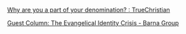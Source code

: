 
[Why are you a part of your denomination? : TrueChristian](https://old.reddit.com/r/TrueChristian/comments/17ejfis/why_are_you_a_part_of_your_denomination/)

[Guest Column: The Evangelical Identity Crisis - Barna Group](https://www.barna.com/guest-column-the-evangelical-identity-crisis/)
